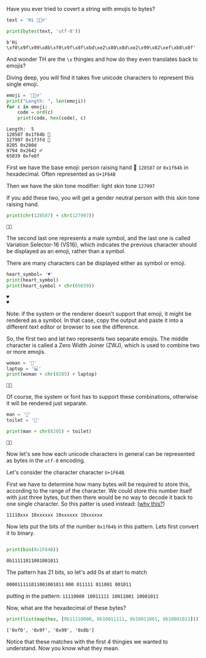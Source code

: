 Have you ever tried to covert a string with emojis to bytes?


```python
text = 'Hi 🙋🏽‍♂️'

print(bytes(text, 'utf-8'))
```

    b'Hi \xf0\x9f\x99\x8b\xf0\x9f\x8f\xbd\xe2\x80\x8d\xe2\x99\x82\xef\xb8\x8f'


And wonder TH are the `\x` thingies and how do they even translates back to emojis?

Diving deep, you will find it takes five unicode characters to represent this single emoji.


```python
emoji = '🙋🏽‍♂️'
print("Length: ", len(emoji))
for c in emoji:
    code = ord(c)
    print(code, hex(code), c)
```

    Length:  5
    128587 0x1f64b 🙋
    127997 0x1f3fd 🏽
    8205 0x200d ‍
    9794 0x2642 ♂
    65039 0xfe0f ️


First we have the base emoji: person raising hand 🙋 `128587` or `0x1f64b` in hexadecimal. Often represented as `U+1F64B`

Then we have the skin tone modifier: light skin tone `127997`

If you add these two, you will get a gender neutral person with this skin tone raising hand.


```python
print(chr(128587) + chr(127997))
```

    🙋🏽


The second last one represents a male symbol, and the last one is called Variation Selector-16 (VS16), which indicates the previous character should be displayed as an emoji, rather than a symbol.

There are many characters can be displayed either as symbol or emoji.



```python
heart_symbol= '♥'
print(heart_symbol)
print(heart_symbol + chr(65039))
```

    ♥
    ♥️


Note: if the system or the renderer doesn't support that emoji, it might be rendered as a symbol. In that case, copy the output and paste it into a different text editor or browser to see the difference.

So, the first two and lat two represents two separate emojis. The middle character is called a Zero Width Joiner (ZWJ), which is used to combine two or more emojis.


```python
woman = '👩'
laptop = '💻'
print(woman + chr(8205) + laptop)
```

    👩‍💻


Of course, the system or font has to support these combinations, otherwise it will be rendered just separate.


```python
man = '👨'
toilet = '🚽'

print(man + chr(8205) + toilet)
```

    👨‍🚽


Now let's see how each unicode characters in general can be represented as bytes in the `utf-8` encoding.

Let's consider the character character `U+1F64B`.

First we have to determine how many bytes will be required to store this, according to the range of the character. We could store this number itself with just three bytes, but then there would be no way to decode it back to one single character. So this patter is used instead: ([why this?](https://en.wikipedia.org/wiki/UTF-8#Description))

`11110xxx 10xxxxxx 10xxxxxx 10xxxxxx`

Now lets put the bits of the number `0x1f64b` in this pattern. Lets first convert it to binary.



```python

print(bin(0x1F64B))
```

    0b11111011001001011


The pattern has 21 bits, so let's add 0s at start to match

`000011111011001001011`
`000 011111 011001 001011`

putting in the pattern: `11110000 10011111 10011001 10001011`

Now, what are the hexadecimal of these bytes?


```python
print(list(map(hex, [0b11110000, 0b10011111, 0b10011001, 0b10001011])))
```

    ['0xf0', '0x9f', '0x99', '0x8b']


Notice that these matches with the first 4 thingies we wanted to understand. Now you know what they mean.
